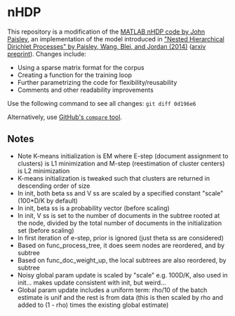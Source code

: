 # nHDP

This repository is a modification of the [MATLAB nHDP code by John
Paisley](http://www.columbia.edu/~jwp2128/code/nHDP.zip), an implementation
of the model introduced in ["Nested Hierarchical Dirichlet Processes" by Paisley,
Wang, Blei, and Jordan (2014)](https://ieeexplore.ieee.org/document/6802355)
([arxiv preprint](https://arxiv.org/abs/1210.6738)).  Changes include:

* Using a sparse matrix format for the corpus
* Creating a function for the training loop
* Further parametrizing the code for flexibility/reusability
* Comments and other readability improvements

Use the following command to see all changes: `git diff 0d196e6`

Alternatively, use [GitHub's `compare` tool](https://github.com/ccmaymay/nhdp/compare/0d196e6...main).

## Notes

* Note K-means initialization is EM where E-step (document assignment to clusters) is L1 minimization and M-step (reestimation of cluster centers) is L2 minimization
* K-means initialization is tweaked such that clusters are returned in descending order of size
* In init, both beta ss and V ss are scaled by a specified constant "scale" (100*D/K by default)
* In init, beta ss is a probability vector (before scaling)
* In init, V ss is set to the number of documents in the subtree rooted at the node, divided by the total number of documents in the initialization set (before scaling)
* In first iteration of e-step, prior is ignored (just theta ss are considered)
* Based on func_process_tree, it does seem nodes are reordered, and by subtree
* Based on func_doc_weight_up, the local subtrees are also reordered, by subtree
* Noisy global param update is scaled by "scale" e.g. 100D/K, also used in init... makes update consistent with init, but weird...
* Global param update includes a uniform term: rho/10 of the batch estimate is unif and the rest is from data (this is then scaled by rho and added to (1 - rho) times the existing global estimate)

